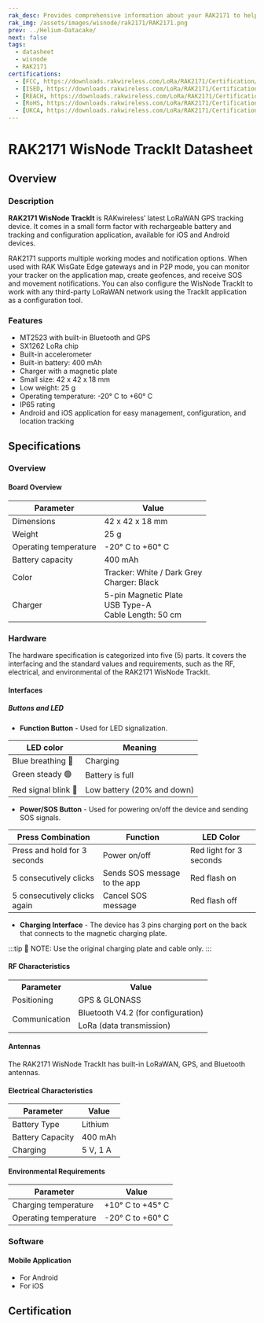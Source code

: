 ```yaml
---
rak_desc: Provides comprehensive information about your RAK2171 to help you use it. This information includes technical specifications, characteristics, and requirements, and it also discusses the device components.
rak_img: /assets/images/wisnode/rak2171/RAK2171.png
prev: ../Helium-Datacake/
next: false
tags:
  - datasheet
  - wisnode
  - RAK2171
certifications:
  - [FCC, https://downloads.rakwireless.com/LoRa/RAK2171/Certification/RAK2171_FCC_Certification.pdf]
  - [ISED, https://downloads.rakwireless.com/LoRa/RAK2171/Certification/RAK2171_ISED_Certification.pdf]
  - [REACH, https://downloads.rakwireless.com/LoRa/RAK2171/Certification/RAK2171_REACH_Report.pdf]
  - [RoHS, https://downloads.rakwireless.com/LoRa/RAK2171/Certification/RAK2171_RoHS_Report.pdf]
  - [UKCA, https://downloads.rakwireless.com/LoRa/RAK2171/Certification/RAK2171_UKCA_Certification.pdf]
---
```


# RAK2171 WisNode TrackIt Datasheet

## Overview

<rk-img
  src="/assets/images/wisnode/rak2171/datasheet/rak2171.png"
  width="40%"
  caption="RAK2171 WisNode TrackIt"
/>

### Description

**RAK2171 WisNode TrackIt** is RAKwireless’ latest LoRaWAN GPS tracking device. It comes in a small form factor with rechargeable battery and tracking and configuration application, available for iOS and Android devices.

RAK2171 supports multiple working modes and notification options. When used with RAK WisGate Edge gateways and in P2P mode, you can monitor your tracker on the application map, create geofences, and receive SOS and movement notifications. You can also configure the WisNode TrackIt to work with any third-party LoRaWAN network using the TrackIt application as a configuration tool.

### Features

- MT2523 with built-in Bluetooth and GPS
- SX1262 LoRa chip
- Built-in accelerometer
- Built-in battery: 400&nbsp;mAh
- Charger with a magnetic plate
- Small size: 42 x 42 x 18&nbsp;mm
- Low weight: 25&nbsp;g
- Operating temperature: -20°&nbsp;C to +60°&nbsp;C
- IP65 rating
- Android and iOS application for easy management, configuration, and location tracking


## Specifications

### Overview

#### Board Overview

<rk-img
  src="/assets/images/wisnode/rak2171/datasheet/dimensions.png"
  width="40%"
  caption="RAK2171 WisNode TrackIt Dimensions"
/>


| Parameter             | Value                                                              |
| --------------------- | ------------------------------------------------------------------ |
| Dimensions            | 42 x 42 x 18&nbsp;mm                                               |
| Weight                | 25&nbsp;g                                                          |
| Operating temperature | -20°&nbsp;C to +60°&nbsp;C                                         |
| Battery capacity      | 400&nbsp;mAh                                                       |
| Color                 | Tracker: White / Dark Grey <br> Charger: Black                     |
| Charger               | 5-pin Magnetic Plate <br> USB Type-A <br> Cable Length: 50&nbsp;cm |


### Hardware

The hardware specification is categorized into five (5) parts. It covers the interfacing and the standard values and requirements, such as the RF, electrical, and environmental of the RAK2171 WisNode TrackIt.

#### Interfaces
<rk-img
  src="/assets/images/wisnode/rak2171/datasheet/rak2171-interface.png"
  width="80%"
  caption="RAK2171 WisNode TrackIt Interfaces"
/>

##### Buttons and LED

* **Function Button** - Used for LED signalization.

| LED color          | Meaning                    |
| ------------------ | -------------------------- |
| Blue breathing 🔵   | Charging                   |
| Green steady 🟢     | Battery is full            |
| Red signal blink 🔴 | Low battery (20% and down) |

* **Power/SOS Button** - Used for powering on/off the device and sending SOS signals.

| Press Combination            | Function                     | LED Color               |
| ---------------------------- | ---------------------------- | ----------------------- |
| Press and hold for 3 seconds | Power on/off                 | Red light for 3 seconds |
| 5 consecutively clicks       | Sends SOS message to the app | Red flash on            |
| 5 consecutively clicks again | Cancel SOS message           | Red flash off           |

* **Charging Interface** - The device has 3 pins charging port on the back that connects to the magnetic charging plate.

:::tip 📝 NOTE:
Use the original charging plate and cable only.
:::

#### RF Characteristics

<table>
  <tr>
    <th>Parameter</th>
    <th>Value</th>
  </tr>
  <tr>
    <td>Positioning</td>
    <td>GPS & GLONASS</td>
  </tr>
  <tr>
    <td rowspan = "2">Communication</td>
    <td>Bluetooth V4.2 (for configuration)</td>
  </tr>
  <tr>
    <td>LoRa (data transmission)</td>
  </tr>
</table>

#### Antennas

The RAK2171 WisNode TrackIt has built-in LoRaWAN, GPS, and Bluetooth antennas.

#### Electrical Characteristics

| Parameter        | Value              |
| ---------------- | ------------------ |
| Battery Type     | Lithium            |
| Battery Capacity | 400&nbsp;mAh       |
| Charging         | 5&nbsp;V, 1&nbsp;A |

#### Environmental Requirements

| Parameter             | Value                      |
| --------------------- | -------------------------- |
| Charging temperature  | +10°&nbsp;C to +45°&nbsp;C |
| Operating temperature | -20°&nbsp;C to +60°&nbsp;C |

### Software

#### Mobile Application

- For Android
- For iOS

## Certification

<rk-certifications :params="$page.frontmatter.certifications" />
